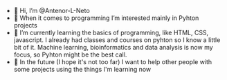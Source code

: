 - 👋 Hi, I’m @Antenor-L-Neto
- 👀 When it comes to programming I’m interested mainly in Pyhton projects 
- 🌱 I’m currently learning the basics of programming, like HTML, CSS, javascript. I already had classes and courses on pyhton
so I know a little bit of it. Machine learning, bioinformatics and data analysis is now my focus, so Pyhton might be the best call.
- 💞️ In the future (I hope it's not too far) I want to help other people with some projects using the things I'm learning now


<!---
Antenor-L-Neto/Antenor-L-Neto is a ✨ special ✨ repository because its `README.md` (this file) appears on your GitHub profile.
You can click the Preview link to take a look at your changes.
--->
